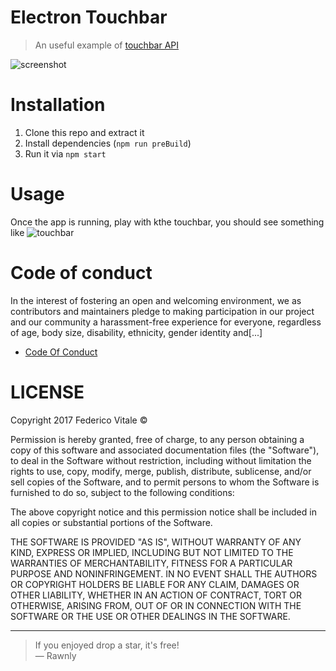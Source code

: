 # Electron Touchbar
> An useful example of [touchbar API](https://electron.atom.io/docs/api/touch-bar/)

![screenshot](https://user-images.githubusercontent.com/16429579/31844034-9ad80d94-b5f6-11e7-80ea-a59307034882.png)

# Installation
1. Clone this repo and extract it
2. Install dependencies (`npm run preBuild`)
3. Run it via `npm start`

# Usage
Once the app is running, play with kthe touchbar, you should see something like
![touchbar](https://user-images.githubusercontent.com/16429579/31844025-8f63b29c-b5f6-11e7-9d32-c6dbe38013cf.png)

# Code of conduct
In the interest of fostering an open and welcoming environment, we as
contributors and maintainers pledge to making participation in our project and
our community a harassment-free experience for everyone, regardless of age, body
size, disability, ethnicity, gender identity and[...] 

- [Code Of Conduct](code-of-conduct.md)

# LICENSE
Copyright 2017 Federico Vitale &copy;

Permission is hereby granted, free of charge, to any person obtaining a copy of this software and associated documentation files (the "Software"), to deal in the Software without restriction, including without limitation the rights to use, copy, modify, merge, publish, distribute, sublicense, and/or sell copies of the Software, and to permit persons to whom the Software is furnished to do so, subject to the following conditions:

The above copyright notice and this permission notice shall be included in all copies or substantial portions of the Software.

THE SOFTWARE IS PROVIDED "AS IS", WITHOUT WARRANTY OF ANY KIND, EXPRESS OR IMPLIED, INCLUDING BUT NOT LIMITED TO THE WARRANTIES OF MERCHANTABILITY, FITNESS FOR A PARTICULAR PURPOSE AND NONINFRINGEMENT. IN NO EVENT SHALL THE AUTHORS OR COPYRIGHT HOLDERS BE LIABLE FOR ANY CLAIM, DAMAGES OR OTHER LIABILITY, WHETHER IN AN ACTION OF CONTRACT, TORT OR OTHERWISE, ARISING FROM, OUT OF OR IN CONNECTION WITH THE SOFTWARE OR THE USE OR OTHER DEALINGS IN THE SOFTWARE.

---

> If you enjoyed drop a star, it's free! <br>
> &mdash; Rawnly
